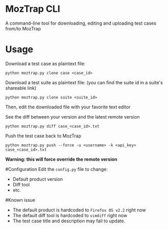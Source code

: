MozTrap CLI
===========

A command-line tool for downloading, editing and uploading test cases from/to MozTrap

# Usage
Download a test case as plaintext file:

```
python moztrap.py clone case <case_id>

```

Download a test suite as plaintext file: (you can find the suite id in a suite's shareable link)

```
python moztrap.py clone suite <suite_id>

```

Then, edit the downloaded file with your favorite text editor

See the diff between your version and the latest remote version

```
python moztrap.py diff case_<case_id>.txt
```

Push the test case back to MozTrap

```
python moztrap.py push --force -u <username> -k <api_key> case_<case_id>.txt
```

__Warning: this will force override the remote version__

#Configuration
Edit the `config.py` file to change:
* Default product version
* Diff tool
* etc.


#Known issue
* The default product is hardcoded to `Firefox OS v2.2` right now
* The default diff tool is hardcoded to `vimdiff` right now
* The test case title and description may fail to update.
